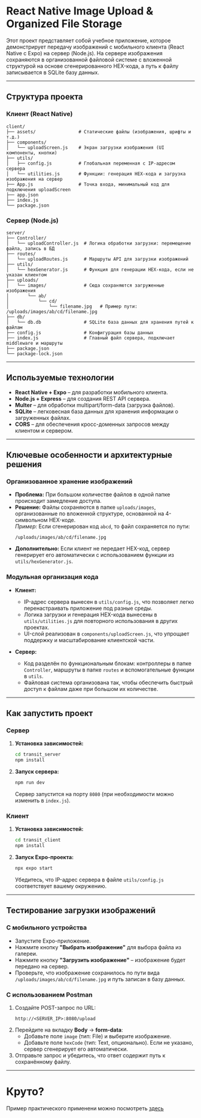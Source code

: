 # React Native Image Upload & Organized File Storage

Этот проект представляет собой учебное приложение, которое демонстрирует передачу изображений с мобильного клиента (React Native с Expo) на сервер (Node.js). На сервере изображения сохраняются в организованной файловой системе с вложенной структурой на основе сгенерированного HEX-кода, а путь к файлу записывается в SQLite базу данных.

---

## Структура проекта

### Клиент (React Native)
```
client/
├── assets/                # Статические файлы (изображения, шрифты и т.д.)
├── components/
│   └── uploadScreen.js    # Экран загрузки изображения (UI компоненты, кнопки)
├── utils/
│   ├── config.js          # Глобальная переменная с IP-адресом сервера
│   └── utilities.js       # Функции: генерация HEX-кода и загрузка изображения на сервер
├── App.js                 # Точка входа, минимальный код для подключения uploadScreen
├── app.json
├── index.js
└── package.json
```

### Сервер (Node.js)
```
server/
├── Controller/
│   └── uploadController.js  # Логика обработки загрузки: перемещение файла, запись в БД
├── routes/
│   └── uploadRoutes.js      # Маршруты API для загрузки изображений
├── utils/
│   └── hexGenerator.js      # Функция для генерации HEX-кода, если не указан клиентом
├── uploads/
│   └── images/              # Сюда сохраняются загруженные изображения
│       └── ab/
│           └── cd/
│               └── filename.jpg   # Пример пути: /uploads/images/ab/cd/filename.jpg
├── db/
│   └── db.db                # SQLite база данных для хранения путей к файлам
├── config.js                # Конфигурация базы данных
├── index.js                 # Главный файл сервера, подключает middleware и маршруты
├── package.json
└── package-lock.json
```

---

## Используемые технологии

- **React Native + Expo** – для разработки мобильного клиента.
- **Node.js + Express** – для создания REST API сервера.
- **Multer** – для обработки multipart/form-data (загрузка файлов).
- **SQLite** – легковесная база данных для хранения информации о загруженных файлах.
- **CORS** – для обеспечения кросс-доменных запросов между клиентом и сервером.

---

## Ключевые особенности и архитектурные решения

### Организованное хранение изображений
- **Проблема:** При большом количестве файлов в одной папке происходит замедление доступа.
- **Решение:** Файлы сохраняются в папке `uploads/images`, организованные по вложенной структуре, основанной на 4-символьном HEX-коде.  
  *Пример:* Если сгенерирован код `abcd`, то файл сохраняется по пути:
  ```
  /uploads/images/ab/cd/filename.jpg
  ```
- **Дополнительно:** Если клиент не передает HEX-код, сервер генерирует его автоматически с использованием функции из `utils/hexGenerator.js`.

### Модульная организация кода
- **Клиент:**  
  - IP-адрес сервера вынесен в `utils/config.js`, что позволяет легко перенастраивать приложение под разные среды.
  - Логика загрузки и генерация HEX-кода вынесены в `utils/utilities.js` для повторного использования в других проектах.
  - UI-слой реализован в `components/uploadScreen.js`, что упрощает поддержку и масштабирование клиентской части.
  
- **Сервер:**  
  - Код разделён по функциональным блокам: контроллеры в папке `Controller`, маршруты в папке `routes` и вспомогательные функции в `utils`.
  - Файловая система организована так, чтобы обеспечить быстрый доступ к файлам даже при большом их количестве.

---

## Как запустить проект

### Сервер

1. **Установка зависимостей:**
   ```bash
   cd transit_server
   npm install
   ```

2. **Запуск сервера:**
   ```bash
   npm run dev
   ```
   Сервер запустится на порту `8080` (при необходимости можно изменить в `index.js`).

### Клиент

1. **Установка зависимостей:**
   ```bash
   cd transit_client
   npm install
   ```

2. **Запуск Expo-проекта:**
   ```bash
   npx expo start
   ```
   Убедитесь, что IP-адрес сервера в файле `utils/config.js` соответствует вашему окружению.

---

## Тестирование загрузки изображений

### С мобильного устройства
- Запустите Expo-приложение.
- Нажмите кнопку **"Выбрать изображение"** для выбора файла из галереи.
- Нажмите кнопку **"Загрузить изображение"** – изображение будет передано на сервер.
- Проверьте, что изображение сохранилось по пути вида `/uploads/images/ab/cd/filename.jpg` и путь записан в базу данных.

### С использованием Postman
1. Создайте POST-запрос по URL:  
   ```
   http://<SERVER_IP>:8080/upload
   ```
2. Перейдите на вкладку **Body** → **form-data**:
   - Добавьте поле `image` (тип: File) и выберите изображение.
   - Добавьте поле `hexCode` (тип: Text, опционально). Если не указано, сервер сгенерирует его автоматически.
3. Отправьте запрос и убедитесь, что ответ содержит путь к сохранённому файлу.

---

# Круто?

Пример практического применени можно посмотреть [здесь](https://github.com/MaximShep/stories)
